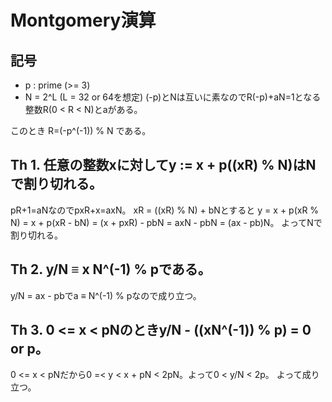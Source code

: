# Montgomery演算

## 記号
- p : prime (>= 3)
- N = 2^L (L = 32 or 64を想定)
(-p)とNは互いに素なのでR(-p)+aN=1となる整数R(0 < R < N)とaがある。

このとき
R=(-p^(-1)) % N
である。

## Th 1. 任意の整数xに対してy := x + p((xR) % N)はNで割り切れる。

pR+1=aNなのでpxR+x=axN。
xR = ((xR) % N) + bNとすると
y = x + p(xR % N) = x + p(xR - bN) = (x + pxR) - pbN = axN - pbN = (ax - pb)N。
よってNで割り切れる。

## Th 2. y/N ≡ x N^(-1) % pである。

y/N = ax - pbでa ≡ N^(-1) % pなので成り立つ。

## Th 3. 0 <= x < pNのときy/N - ((xN^(-1)) % p) = 0 or p。

0 <= x < pNだから0 =< y < x + pN < 2pN。よって0 < y/N < 2p。
よって成り立つ。
